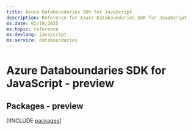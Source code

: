 ```yaml
---
title: Azure Databoundaries SDK for JavaScript
description: Reference for Azure Databoundaries SDK for JavaScript
ms.date: 03/19/2025
ms.topic: reference
ms.devlang: javascript
ms.service: databoundaries
---
```

# Azure Databoundaries SDK for JavaScript - preview
## Packages - preview
[!INCLUDE [packages](databoundaries-index.md)]